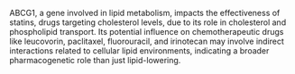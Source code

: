 ABCG1, a gene involved in lipid metabolism, impacts the effectiveness of statins, drugs targeting cholesterol levels, due to its role in cholesterol and phospholipid transport. Its potential influence on chemotherapeutic drugs like leucovorin, paclitaxel, fluorouracil, and irinotecan may involve indirect interactions related to cellular lipid environments, indicating a broader pharmacogenetic role than just lipid-lowering.